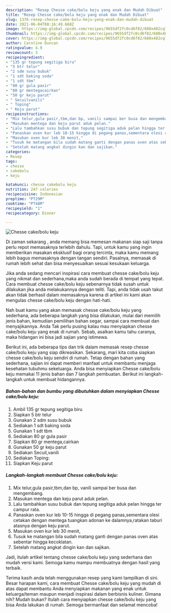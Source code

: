 ```yaml
---
description: "Resep Chesse cake/bolu keju yang enak dan Mudah Dibuat"
title: "Resep Chesse cake/bolu keju yang enak dan Mudah Dibuat"
slug: 1376-resep-chesse-cake-bolu-keju-yang-enak-dan-mudah-dibuat
date: 2021-06-04T00:16:49.668Z
image: https://img-global.cpcdn.com/recipes/9655df2fc0cd6f82/680x482cq70/chesse-cakebolu-keju-foto-resep-utama.jpg
thumbnail: https://img-global.cpcdn.com/recipes/9655df2fc0cd6f82/680x482cq70/chesse-cakebolu-keju-foto-resep-utama.jpg
cover: https://img-global.cpcdn.com/recipes/9655df2fc0cd6f82/680x482cq70/chesse-cakebolu-keju-foto-resep-utama.jpg
author: Caroline Duncan
ratingvalue: 4.9
reviewcount: 3
recipeingredient:
- "135 gr tepung segitiga biru"
- "5 btr telur"
- "2 sdm susu bubuk"
- "1 sdt baking soda"
- "1 sdt tbm"
- "80 gr gula pasir"
- "80 gr mentegacairkan"
- "50 gr keju parut"
- " Secuilvanili"
- " Toping"
- " Keju parut"
recipeinstructions:
- "Mix telur,gula pasir,tbm,dan bp, vanili sampai ber busa dan mengembang."
- "Masukan mentega dan keju parut aduk pelan."
- "Lalu tambahkan susu bubuk dan tepung segitiga aduk pelan hingga ter campur rata."
- "Panaskan oven kur leb 10-15 hingga di pegang panas,sementara olesi cetakan dengan mentega tuangkan adonan ke dalamnya,ratakan taburi atasnya dengan keju parut."
- "Masukan oven kur leb 30 menit,"
- "Tusuk ke matangan bila sudah matang ganti dengan panas oven atas sebentar hingga kecoklatan."
- "Setelah matang angkat dingin kan dan sajikan."
categories:
- Resep
tags:
- chesse
- cakebolu
- keju

katakunci: chesse cakebolu keju 
nutrition: 247 calories
recipecuisine: Indonesian
preptime: "PT29M"
cooktime: "PT48M"
recipeyield: "1"
recipecategory: Dinner

---
```



![Chesse cake/bolu keju](https://img-global.cpcdn.com/recipes/9655df2fc0cd6f82/680x482cq70/chesse-cakebolu-keju-foto-resep-utama.jpg)

Di zaman  sekarang , anda memang bisa memesan makanan siap saji tanpa perlu repot memasaknya terlebih dahulu. Tapi, untuk kamu yang ingin memberikan masakan eksklusif bagi orang tercinta, maka kamu memang lebih bagus memasaknya dengan tangan sendiri. Pasalnya, memasak di rumah lebih sehat dan bisa menyesuaikan sesuai kesukaan keluarga.

Jika anda sedang mencari inspirasi cara membuat chesse cake/bolu keju yang nikmat dan sederhana,maka anda sudah berada di tempat yang tepat. Cara membuat chesse cake/bolu keju  sebenarnya tidak susah untuk dilakukan jika anda melakukannya dengan teliti. Tapi, anda tidak usah takut akan tidak berhasil dalam memasaknya 
karena di artikel ini kami akan mengulas chesse cake/bolu keju dengan hati-hati.  



Nah buat kamu yang akan memasak chesse cake/bolu keju yang sederhana, ada beberapa langkah yang bisa dilakukan, mulai dari memilih jenis bahan, kemudian pemilihan bahan segar, sampai cara membuat dan menyajikannya. Anda Tak perlu pusing kalau mau menyiapkan chesse cake/bolu keju yang enak di rumah. Sebab, asalkan kamu  tahu caranya, maka hidangan ini bisa jadi sajian yang istimewa.

Berikut ini, ada beberapa tips dan trik dalam memasak resep chesse cake/bolu keju yang siap dikreasikan. Sekarang, mari kita coba siapkan chesse cake/bolu keju sendiri di rumah. Tetap dengan bahan yang sederhana, sajian ini dapat memberi manfaat untuk membantu menjaga kesehatan tubuhmu sekeluarga. Anda bisa menyiapkan Chesse cake/bolu keju memakai 11 jenis bahan dan 7 langkah pembuatan. Berikut ini langkah-langkah untuk membuat hidangannya.

<!--inarticleads1-->

##### Bahan-bahan dan bumbu yang dibutuhkan dalam menyiapkan Chesse cake/bolu keju:

1. Ambil 135 gr tepung segitiga biru
1. Siapkan 5 btr telur
1. Gunakan 2 sdm susu bubuk
1. Sediakan 1 sdt baking soda
1. Gunakan 1 sdt tbm
1. Sediakan 80 gr gula pasir
1. Siapkan 80 gr mentega,cairkan
1. Gunakan 50 gr keju parut
1. Sediakan  Secuil,vanili
1. Sediakan  Toping:
1. Siapkan  Keju parut




<!--inarticleads2-->

##### Langkah-langkah membuat Chesse cake/bolu keju:

1. Mix telur,gula pasir,tbm,dan bp, vanili sampai ber busa dan mengembang.
1. Masukan mentega dan keju parut aduk pelan.
1. Lalu tambahkan susu bubuk dan tepung segitiga aduk pelan hingga ter campur rata.
1. Panaskan oven kur leb 10-15 hingga di pegang panas,sementara olesi cetakan dengan mentega tuangkan adonan ke dalamnya,ratakan taburi atasnya dengan keju parut.
1. Masukan oven kur leb 30 menit,
1. Tusuk ke matangan bila sudah matang ganti dengan panas oven atas sebentar hingga kecoklatan.
1. Setelah matang angkat dingin kan dan sajikan.




Jadi, itulah artikel tentang  chesse cake/bolu keju  yang sederhana dan mudah versi kami. Semoga kamu mampu membuatnya dengan hasil yang terbaik. 

Terima kasih anda telah menggunakan resep yang kami tampilkan di sini. Besar harapan kami, cara membuat  Chesse cake/bolu keju yang mudah di atas dapat membantu Anda menyiapkan makanan yang enak untuk keluarga/teman maupun menjadi inspirasi dalam berbisnis kuliner. Gimana nih? Mudah bukan? Itulah cara menyiapkan chesse cake/bolu keju yang bisa Anda lakukan di rumah. Semoga bermanfaat dan selamat mencoba!

